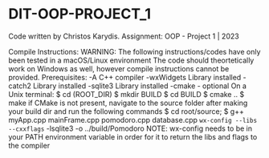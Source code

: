 # DIT-OOP-PROJECT_1

Code written by Christos Karydis.
Assignment: OOP - Project 1 | 2023

Compile Instructions:
WARNING: The following instructions/codes have only been tested in a macOS/Linux environment 
The code should theortetically work on Windows as well, however compile instructions cannot be provided.
Prerequisites:
	-A C++ compiler
	-wxWidgets Library installed
 	-catch2 Library installed
  	-sqlite3 Library installed
  	-cmake - optional
On a Unix terminal:
	$ cd (ROOT_DIR)
	$ mkdir BUILD
 	$ cd BUILD
  	$ cmake ..
   	$ make
if CMake is not present, navigate to the source folder after making your build dir and run the following commands
	$ cd root/source;
	$ g++ myApp.cpp mainFrame.cpp pomodoro.cpp database.cpp `wx-config --libs --cxxflags` -lsqlite3 -o ../build/Pomodoro
 	NOTE: wx-config needs to be in your PATH environment variable in order for it to return the libs and flags to the compiler

  
